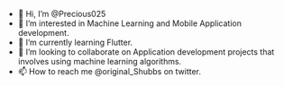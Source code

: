 - 👋 Hi, I’m @Precious025
- 👀 I’m interested in Machine Learning and Mobile Application development.
- 🌱 I’m currently learning Flutter.
- 💞️ I’m looking to collaborate on Application development projects that involves using machine learning algorithms. 
- 📫 How to reach me @original_Shubbs on twitter.

<!---
Precious025/Precious025 is a ✨ special ✨ repository because its `README.md` (this file) appears on your GitHub profile.
You can click the Preview link to take a look at your changes.
--->
